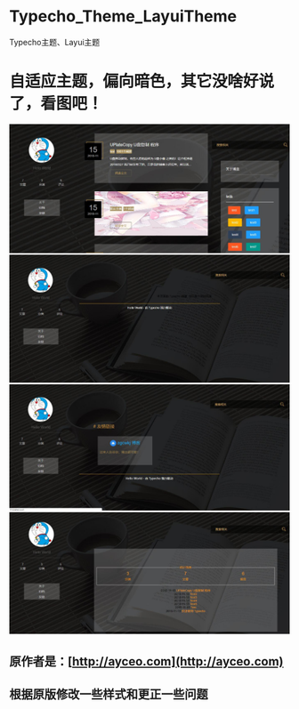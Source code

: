 # Typecho_Theme_LayuiTheme

Typecho主题、Layui主题

# 自适应主题，偏向暗色，其它没啥好说了，看图吧！

![001](img/001.jpg)
![002](img/002.jpg)
![003](img/003.jpg)
![004](img/004.jpg)

## 原作者是：[http://ayceo.com](http://ayceo.com)

## 根据原版修改一些样式和更正一些问题